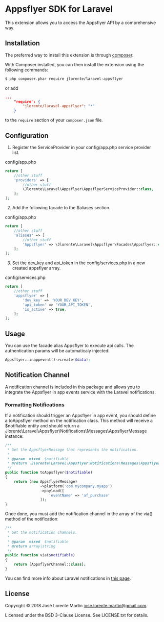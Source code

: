 Appsflyer SDK for Laravel
=========================
This extension allows you to access the Appsflyer API by a comprehensive way.

## Installation

The preferred way to install this extension is through [composer](http://getcomposer.org/download/).

With Composer installed, you can then install the extension using the following commands:

```bash
$ php composer.phar require jlorente/laravel-appsflyer
```

or add 

```json
...
    "require": {
        "jlorente/laravel-appsflyer": "*"
    }
```

to the ```require``` section of your `composer.json` file.

## Configuration

1. Register the ServiceProvider in your config/app.php service provider list.

config/app.php
```php
return [
    //other stuff
    'providers' => [
        //other stuff
        \Jlorente\Laravel\Appsflyer\AppsflyerServiceProvider::class,
    ];
];
```

2. Add the following facade to the $aliases section.

config/app.php
```php
return [
    //other stuff
    'aliases' => [
        //other stuff
        'Appsflyer' => \Jlorente\Laravel\Appsflyer\Facades\Appsflyer::class,
    ];
];
```

3. Set the dev_key and api_token in the config/services.php in a new created appsflyer array.

config/services.php
```php
return [
    //other stuff
    'appsflyer' => [
        'dev_key' => 'YOUR_DEV_KEY',
        'api_token' => 'YOUR_API_TOKEN',
        'is_active' => true,
    ];
];
```


## Usage

You can use the facade alias Appsflyer to execute api calls. The authentication 
params will be automaticaly injected.

```php
Appsflyer::inappevent()->create($data);
```

## Notification Channel

A notification channel is included in this package and allows you to integrate 
the Appsflyer in app events service with the Laravel notifications.

### Formatting Notifications

If a notification should trigger an Appsflyer in app event, you should define a 
toAppsflyer method on the notification class. This method will receive a $notifiable 
entity and should return a Jlorente\Laravel\Appsflyer\Notifications\Messages\AppsflyerMessage 
instance:

```php
/**
 * Get the AppsflyerMessage that represents the notification.
 *
 * @param  mixed  $notifiable
 * @return \Jlorente\Laravel\Appsflyer\Notifications\Messages\AppsflyerMessage|string
 */
public function toAppsflyer($notifiable)
{
    return (new AppsflyerMessage)
                ->platform('com.mycompany.myapp')
                ->payload([
                    'eventName' => 'af_purchase'
                ]);
}
```

Once done, you must add the notification channel in the array of the via() method 
of the notification:

```php
/**
 * Get the notification channels.
 *
 * @param  mixed  $notifiable
 * @return array|string
 */
public function via($notifiable)
{
    return [AppsflyerChannel::class];
}
```

You can find more info about Laravel notifications in [this page](https://laravel.com/docs/5.6/notifications).

## License 
Copyright &copy; 2018 José Lorente Martín <jose.lorente.martin@gmail.com>.

Licensed under the BSD 3-Clause License. See LICENSE.txt for details.
